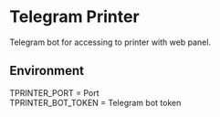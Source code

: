 # Telegram Printer

Telegram bot for accessing to printer with web panel.

## Environment

TPRINTER_PORT = Port \
TPRINTER_BOT_TOKEN = Telegram bot token
